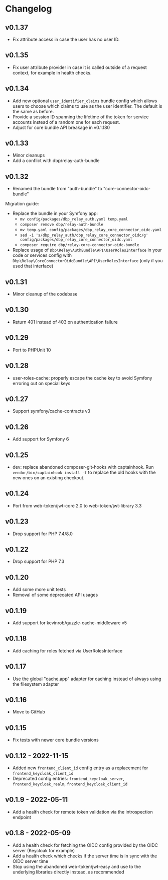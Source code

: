 # Changelog

## v0.1.37

* Fix attribute access in case the user has no user ID.

## v0.1.35

* Fix user attribute provider in case it is called outside of a request context,
  for example in health checks.

## v0.1.34

* Add new optional `user_identifier_claims` bundle config which allows users to
  choose which claims to use as the user identifier. The default is the same as
  before.
* Provide a session ID spanning the lifetime of the token for service accounts
  instead of a random one for each request.
* Adjust for core bundle API breakage in v0.1.180

## v0.1.33

* Minor cleanups
* Add a conflict with dbp/relay-auth-bundle

## v0.1.32

* Renamed the bundle from "auth-bundle" to "core-connector-oidc-bundle"

Migration guide:

* Replace the bundle in your Symfony app:
   * `mv config/packages/dbp_relay_auth.yaml temp.yaml`
   * `composer remove dbp/relay-auth-bundle`
   * `mv temp.yaml config/packages/dbp_relay_core_connector_oidc.yaml`
   * `sed -i 's/dbp_relay_auth/dbp_relay_core_connector_oidc/g' config/packages/dbp_relay_core_connector_oidc.yaml`
   * `composer require dbp/relay-core-connector-oidc-bundle`
* Replace usage of `Dbp\Relay\AuthBundle\API\UserRolesInterface` in your code or services config with `Dbp\Relay\CoreConnectorOidcBundle\API\UserRolesInterface` (only if you used that interface)

## v0.1.31

* Minor cleanup of the codebase

## v0.1.30

* Return 401 instead of 403 on authentication failure

## v0.1.29

* Port to PHPUnit 10

## v0.1.28

* user-roles-cache: properly escape the cache key to avoid Symfony erroring out on special keys

## v0.1.27

* Support symfony/cache-contracts v3

## v0.1.26

* Add support for Symfony 6

## v0.1.25

* dev: replace abandoned composer-git-hooks with captainhook.
  Run `vendor/bin/captainhook install -f` to replace the old hooks with the new ones
  on an existing checkout.

## v0.1.24

* Port from web-token/jwt-core 2.0 to web-token/jwt-library 3.3

## v0.1.23

* Drop support for PHP 7.4/8.0

## v0.1.22

* Drop support for PHP 7.3

## v0.1.20

* Add some more unit tests
* Removal of some deprecated API usages

## v0.1.19

* Add support for kevinrob/guzzle-cache-middleware v5

## v0.1.18

* Add caching for roles fetched via UserRolesInterface

## v0.1.17

* Use the global "cache.app" adapter for caching instead of always using the filesystem adapter

## v0.1.16

* Move to GitHub

## v0.1.15

* Fix tests with newer core bundle versions

## v0.1.12 - 2022-11-15

* Added new `frontend_client_id` config entry as a replacement for `frontend_keycloak_client_id`
* Deprecated config entries: `frontend_keycloak_server`, `frontend_keycloak_realm`, `frontend_keycloak_client_id`

## v0.1.9 - 2022-05-11

* Add a health check for remote token validation via the introspection endpoint

## v0.1.8 - 2022-05-09

* Add a health check for fetching the OIDC config provided by the OIDC server
  (Keycloak for example)
* Add a health check which checks if the server time is in sync with the OIDC
  server time
* Stop using the abandoned web-token/jwt-easy and use to the underlying
  libraries directly instead, as recommended
